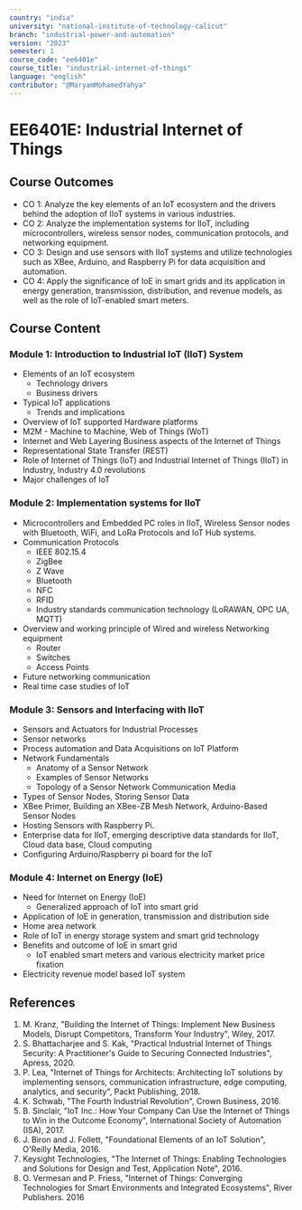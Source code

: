 ```yaml
---
country: "india"
university: "national-institute-of-technology-calicut"
branch: "industrial-power-and-automation"
version: "2023"
semester: 1
course_code: "ee6401e"
course_title: "industrial-internet-of-things"
language: "english"
contributor: "@MaryamMohamedYahya"
---
```


# EE6401E: Industrial Internet of Things

## Course Outcomes
* CO 1: Analyze the key elements of an IoT ecosystem and the drivers behind the adoption of IIoT systems in various industries.
* CO 2: Analyze the implementation systems for IIoT, including microcontrollers, wireless sensor nodes, communication protocols, and networking equipment.
* CO 3: Design and use sensors with IIoT systems and utilize technologies such as XBee, Arduino, and Raspberry Pi for data acquisition and automation.
* CO 4: Apply the significance of IoE in smart grids and its application in energy generation, transmission, distribution, and revenue models, as well as the role of IoT-enabled smart meters.

## Course Content

### Module 1: Introduction to Industrial IoT (IIoT) System
* Elements of an IoT ecosystem
  - Technology drivers
  - Business drivers
* Typical IoT applications
  - Trends and implications
* Overview of IoT supported Hardware platforms
* M2M - Machine to Machine, Web of Things (WoT)
* Internet and Web Layering Business aspects of the Internet of Things
* Representational State Transfer (REST)
* Role of Internet of Things (IoT) and Industrial Internet of Things (IIoT) in Industry, Industry 4.0 revolutions
* Major challenges of IoT

### Module 2: Implementation systems for IIoT
* Microcontrollers and Embedded PC roles in IIoT, Wireless Sensor nodes with Bluetooth, WiFi, and LoRa Protocols and IoT Hub systems.
* Communication Protocols
  - IEEE 802.15.4
  - ZigBee
  - Z Wave
  - Bluetooth
  - NFC
  - RFID
  - Industry standards communication technology (LoRAWAN, OPC UA, MQTT)
* Overview and working principle of Wired and wireless Networking equipment
  - Router
  - Switches
  - Access Points
* Future networking communication
* Real time case studies of IoT

### Module 3: Sensors and Interfacing with IIoT
* Sensors and Actuators for Industrial Processes
* Sensor networks
* Process automation and Data Acquisitions on IoT Platform
* Network Fundamentals
  - Anatomy of a Sensor Network
  - Examples of Sensor Networks
  - Topology of a Sensor Network Communication Media
* Types of Sensor Nodes, Storing Sensor Data
* XBee Primer, Building an XBee-ZB Mesh Network, Arduino-Based Sensor Nodes
* Hosting Sensors with Raspberry Pi.
* Enterprise data for IIoT, emerging descriptive data standards for IIoT, Cloud data base, Cloud computing 
* Configuring Arduino/Raspberry pi board for the IoT

### Module 4: Internet on Energy (IoE)
* Need for Internet on Energy (IoE)
  - Generalized approach of IoT into smart grid
* Application of IoE in generation, transmission and distribution side
* Home area network
* Role of IoT in energy storage system and smart grid technology
* Benefits and outcome of IoE in smart grid
  - IoT enabled smart meters and various electricity market price fixation
* Electricity revenue model based IoT system

## References
1. M. Kranz, "Building the Internet of Things: Implement New Business Models, Disrupt Competitors, Transform Your Industry", Wiley, 2017.
2. S. Bhattacharjee and S. Kak, "Practical Industrial Internet of Things Security: A Practitioner's Guide to Securing Connected Industries", Apress, 2020.
3. P. Lea, "Internet of Things for Architects: Architecting IoT solutions by implementing sensors, communication infrastructure, edge computing, analytics, and security", Packt Publishing, 2018.
4. K. Schwab, "The Fourth Industrial Revolution", Crown Business, 2016.
5. B. Sinclair, "IoT Inc.: How Your Company Can Use the Internet of Things to Win in the Outcome Economy", International Society of Automation (ISA), 2017.
6. J. Biron and J. Follett, "Foundational Elements of an IoT Solution", O'Reilly Media, 2016.
7. Keysight Technologies, "The Internet of Things: Enabling Technologies and Solutions for Design and Test, Application Note", 2016.
8. O. Vermesan and P. Friess, "Internet of Things: Converging Technologies for Smart Environments and Integrated Ecosystems", River Publishers. 2016